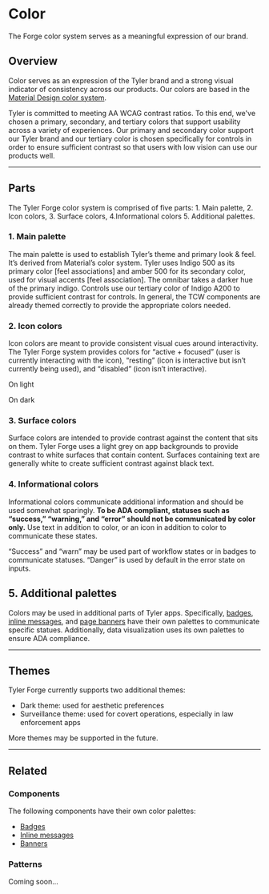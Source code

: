 # Color

The Forge color system serves as a meaningful expression of our brand.

## Overview 

Color serves as an expression of the Tyler brand and a strong visual indicator of consistency across our products. Our colors are based in the [Material Design color system](https://material.io/design/color/the-color-system.html).

Tyler is committed to meeting AA WCAG contrast ratios. To this end, we've chosen a primary, secondary, and tertiary colors that support usability across a variety of experiences. Our primary and secondary color support our Tyler brand and our tertiary color is chosen specifically for controls in order to ensure sufficient contrast so that users with low vision can use our products well. 

---

## Parts 

The Tyler Forge color system is comprised of five parts: 1. Main palette, 2. Icon colors, 3. Surface colors, 4.Informational colors 5. Additional palettes. 

### 1. Main palette 

The main palette is used to establish Tyler’s theme and primary look & feel. It’s derived from Material’s color system. Tyler uses Indigo 500 as its primary color [feel associations] and amber 500 for its secondary color, used for visual accents [feel association]. The omnibar takes a darker hue of the primary indigo. Controls use our tertiary color of Indigo A200 to provide sufficient contrast for controls. 
In general, the TCW components are already themed correctly to provide the appropriate colors needed. 

<!-- <div class="color-swatches">
    <div> 
        <div class="color-block" style="background-color: var(--tyl-omnibar-background-color, #283593);"></div>
        <p class="tyl-typography--body1">Omnibar color</p>
        <span class="tyl-typography--body2" style="color: var(--mdc-theme-text-secondary-on-light);">Indigo 800</span><br />
        <span class="tyl-typography--body2" style="color: var(--mdc-theme-text-secondary-on-light);">#283593</span>
    </div>
    <div> 
        <div class="color-block" style="background-color: var(--mdc-theme-primary);"></div>
        <p class="tyl-typography--body1">Primary color</p>
        <span class="tyl-typography--body2" style="color: var(--mdc-theme-text-secondary-on-light);">--mdc-theme-primary</span><br />
        <span class="tyl-typography--body2" style="color: var(--mdc-theme-text-secondary-on-light);">#3f51b5</span>
    </div>
    <div> 
        <div class="color-block" style="background-color: var(--mdc-theme-secondary);"></div>
        <p class="tyl-typography--body1">Secondary color</p>
        <span class="tyl-typography--body2" style="color: var(--mdc-theme-text-secondary-on-light);">--mdc-theme-secondary</span><br />
       <span class="tyl-typography--body2" style="color: var(--mdc-theme-text-secondary-on-light);">#ffc107</span>
    </div>
    <div> 
        <div class="color-block" style="background-color: var(--mdc-theme-tertiary);"></div>
        <p class="tyl-typography--body1">Tertiary color</p>
        <span class="tyl-typography--body2" style="color: var(--mdc-theme-text-secondary-on-light);">--mdc-theme-tertiary</span><br />
        <span class="tyl-typography--body2" style="color: var(--mdc-theme-text-secondary-on-light);">#536dfe</span>
    </div>
</div> -->


### 2. Icon colors 

Icon colors are meant to provide consistent visual cues around interactivity. The Tyler Forge system provides colors for “active + focused” (user is currently interacting with the icon), “resting” (icon is interactive but isn’t currently being used), and “disabled” (icon isn’t interactive). 

On light

<!-- <div class="color-swatches">
    <div> 
        <div class="color-block" style="background-color: var(--mdc-theme-text-primary-on-light);"></div>
        <p class="tyl-typography--body1">Active + focused</p>
        <span class="tyl-typography--body2" style="color: var(--mdc-theme-text-secondary-on-light);">--mdc-theme-text-primary-on-light</span><br />
        <span class="tyl-typography--body2" style="color: var(--mdc-theme-text-secondary-on-light);">rgba(0, 0, 0, 0.87)</span>
    </div>
    <div> 
        <div class="color-block" style="background-color: var(--mdc-theme-text-secondary-on-light);"></div>
        <p class="tyl-typography--body1">Resting</p>
        <span class="tyl-typography--body2" style="color: var(--mdc-theme-text-secondary-on-light);">--mdc-theme-text-secondary-on-light</span><br />
        <span class="tyl-typography--body2" style="color: var(--mdc-theme-text-secondary-on-light);">rgba(0, 0, 0, 0.54)</span>
    </div>
    <div> 
        <div class="color-block" style="background-color: var(--mdc-theme-text-icon-on-background);"></div>
        <p class="tyl-typography--body1">Disabled</p>
        <span class="tyl-typography--body2" style="color: var(--mdc-theme-text-secondary-on-light);">--mdc-theme-text-icon-on-background</span><br />
       <span class="tyl-typography--body2" style="color: var(--mdc-theme-text-secondary-on-light);">rgba(0, 0, 0, 0.38)</span>
    </div>
</div> -->

On dark

<!-- <div class="color-swatches">
    <div> 
        <div class="color-block" style="background-color: var(--mdc-theme-primary); display: flex">
            <div class="color-block-alt" style="background-color: var(--mdc-theme-text-primary-on-dark)"></div>
        </div>
        <p class="tyl-typography--body1">Active + focused</p>
        <span class="tyl-typography--body2" style="color: var(--mdc-theme-text-secondary-on-light);">--mdc-theme-text-primary-on-dark</span><br />
        <span class="tyl-typography--body2" style="color: var(--mdc-theme-text-secondary-on-light);">rgba(255,255,255,1)</span>
    </div>
    <div> 
        <div class="color-block" style="background-color: var(--mdc-theme-primary); display: flex">
            <div class="color-block-alt" style="background-color: var(--mdc-theme-text-secondary-on-dark)"></div>
        </div>
        <p class="tyl-typography--body1">Resting</p>
        <span class="tyl-typography--body2" style="color: var(--mdc-theme-text-secondary-on-light);">--mdc-theme-text-secondary-on-dark</span><br />
        <span class="tyl-typography--body2" style="color: var(--mdc-theme-text-secondary-on-light);">rgba(255,255,255,.7)</span>
    </div>
    <div> 
        <div class="color-block" style="background-color: var(--mdc-theme-primary); display: flex">
            <div class="color-block-alt" style="background-color: var(--mdc-theme-text-icon-on-dark)"></div>
        </div>
        <p class="tyl-typography--body1">Disabled</p>
        <span class="tyl-typography--body2" style="color: var(--mdc-theme-text-secondary-on-light);">--mdc-theme-text-icon-on-dark</span><br />
       <span class="tyl-typography--body2" style="color: var(--mdc-theme-text-secondary-on-light);">rgba(255,255,255,.5)
</span>
    </div>
</div> -->


### 3. Surface colors

Surface colors are intended to provide contrast against the content that sits on them. Tyler Forge uses a light grey on app backgrounds to provide contrast to white surfaces that contain content. Surfaces containing text are generally white to create sufficient contrast against black text. 

<!-- <div class="color-swatches">
    <div> 
        <div class="color-block" style="background-color: var(--mdc-theme-background); border: 2px solid #e5e5e5"></div>
        <p class="tyl-typography--body1">Background</p>
        <span class="tyl-typography--body2" style="color: var(--mdc-theme-text-secondary-on-light);">--mdc-theme-background</span><br />
        <span class="tyl-typography--body2" style="color: var(--mdc-theme-text-secondary-on-light);">#fafafa</span>
    </div>
    <div> 
        <div class="color-block" style="background-color: var(--mdc-theme-surface); border: 2px solid #e5e5e5"></div>
        <p class="tyl-typography--body1">Surface</p>
        <span class="tyl-typography--body2" style="color: var(--mdc-theme-text-secondary-on-light);">--mdc-theme-surface</span><br />
        <span class="tyl-typography--body2" style="color: var(--mdc-theme-text-secondary-on-light);">rgba(0, 0, 0, 0.54)</span>
    </div>
</div> -->


### 4. Informational colors

Informational colors communicate additional information and should be used somewhat sparingly. **To be ADA compliant, statuses such as “success,” “warning,” and “error” should not be communicated by color only.** Use text in addition to color, or an icon in addition to color to communicate these states. 

“Success” and “warn” may be used part of workflow states or in badges to communicate statuses. “Danger” is used by default in the error state on inputs.

<!-- <div class="color-swatches">
    <div> 
        <div class="color-block" style="background-color: var(--mdc-theme-success);"></div>
        <p class="tyl-typography--body1">Success</p>
        <span class="tyl-typography--body2" style="color: var(--mdc-theme-text-secondary-on-light);">--mdc-theme-success</span><br />
        <span class="tyl-typography--body2" style="color: var(--mdc-theme-text-secondary-on-light);">#2E7D32</span>
    </div>
    <div> 
        <div class="color-block" style="background-color: var(--mdc-theme-warning);"></div>
        <p class="tyl-typography--body1">Warning</p>
        <span class="tyl-typography--body2" style="color: var(--mdc-theme-text-secondary-on-light);">--mdc-theme-warning</span><br />
        <span class="tyl-typography--body2" style="color: var(--mdc-theme-text-secondary-on-light);">#D14900</span>
    </div>
    <div> 
        <div class="color-block" style="background-color: var(--mdc-theme-error);"></div>
        <p class="tyl-typography--body1">Error</p>
        <span class="tyl-typography--body2" style="color: var(--mdc-theme-text-secondary-on-light);">--mdc-theme-danger</span><br />
       <span class="tyl-typography--body2" style="color: var(--mdc-theme-text-secondary-on-light);">#B00020</span>
    </div>
</div> -->

## 5. Additional palettes

Colors may be used in additional parts of Tyler apps. Specifically, [badges](/components/notifications-and-messages/badge), [inline messages](/components/notifications-and-messages/inline-message), and [page banners](/components/notifications-and-messages/banner) have their own palettes to communicate specific statues. Additionally, data visualization uses its own palettes to ensure ADA compliance. 

---

## Themes 

Tyler Forge currently supports two additional themes:
-  Dark theme: used for aesthetic preferences
-  Surveillance theme: used for covert operations, especially in law enforcement apps

More themes may be supported in the future.

---

## Related 

### Components 

The following components have their own color palettes:

- [Badges](/components/notifications-and-messages/badge)
- [Inline messages](/components/notifications-and-messages/inline-message)
- [Banners](/components/notifications-and-messages/banner)

### Patterns

Coming soon...
